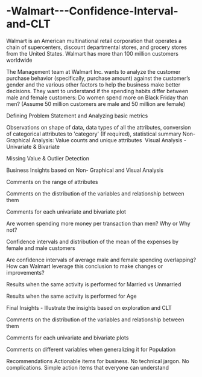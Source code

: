 # -Walmart---Confidence-Interval-and-CLT
Walmart is an American multinational retail corporation that operates a chain of supercenters, discount departmental stores, and grocery stores from the United States. Walmart has more than 100 million customers worldwide


The Management team at Walmart Inc. wants to analyze the customer purchase behavior (specifically, purchase amount) against the customer’s gender and the various other factors to help the business make better decisions. They want to understand if the spending habits differ between male and female customers: Do women spend more on Black Friday than men? (Assume 50 million customers are male and 50 million are female)


Defining Problem Statement and Analyzing basic metrics

Observations on shape of data, data types of all the attributes, conversion of categorical attributes to 'category' (If required), statistical summary
Non-Graphical Analysis: Value counts and unique attributes ​
 Visual Analysis - Univariate & Bivariate
    
Missing Value & Outlier Detection

Business Insights based on Non- Graphical and Visual Analysis

Comments on the range of attributes

Comments on the distribution of the variables and relationship between them

Comments for each univariate and bivariate plot

Are women spending more money per transaction than men? Why or Why not? 

Confidence intervals and distribution of the mean of the expenses by female and male customers

Are confidence intervals of average male and female spending overlapping? How can Walmart leverage this conclusion to make changes or improvements? 

Results when the same activity is performed for Married vs Unmarried

Results when the same activity is performed for Age

Final Insights  - Illustrate the insights based on exploration and CLT

Comments on the distribution of the variables and relationship between them

Comments for each univariate and bivariate plots

Comments on different variables when generalizing it for Population

Recommendations
Actionable items for business. No technical jargon. No complications. Simple action items that everyone can understand
